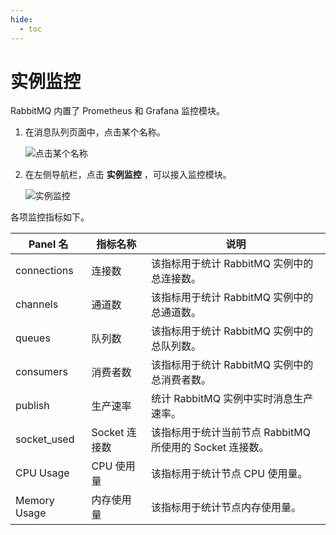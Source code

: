 ```yaml
---
hide:
  - toc
---
```


# 实例监控

RabbitMQ 内置了 Prometheus 和 Grafana 监控模块。

1. 在消息队列页面中，点击某个名称。

    ![点击某个名称](https://docs.daocloud.io/daocloud-docs-images/docs/middleware/rabbitmq/images/view01.png)

2. 在左侧导航栏，点击 __实例监控__ ，可以接入监控模块。

    ![实例监控](https://docs.daocloud.io/daocloud-docs-images/docs/middleware/rabbitmq/images/insight.png)

各项监控指标如下。

| Panel 名      | 指标名称      | 说明                                |
| ------------ | --------- | --------------------------------- |
| connections  | 连接数       | 该指标用于统计 RabbitMQ 实例中的总连接数。          |
| channels     | 通道数       | 该指标用于统计 RabbitMQ 实例中的总通道数。          |
| queues       | 队列数       | 该指标用于统计 RabbitMQ 实例中的总队列数。          |
| consumers    | 消费者数      | 该指标用于统计 RabbitMQ 实例中的总消费者数。         |
| publish      | 生产速率      | 统计 RabbitMQ 实例中实时消息生产速率。            |
| socket_used | Socket 连接数 | 该指标用于统计当前节点 RabbitMQ 所使用的 Socket 连接数。 |
| CPU Usage    | CPU 使用量    | 该指标用于统计节点 CPU 使用量。                  |
| Memory Usage | 内存使用量     | 该指标用于统计节点内存使用量。                   |
